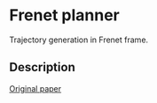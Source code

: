 # Frenet planner

Trajectory generation in Frenet frame.

## Description

[Original paper](https://www.researchgate.net/publication/224156269_Optimal_Trajectory_Generation_for_Dynamic_Street_Scenarios_in_a_Frenet_Frame)
